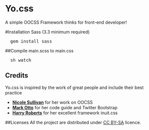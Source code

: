 Yo.css
================

A simple OOCSS Framework thinks for front-end developer!

#Installation Sass (3.3 minimum required)
<pre>
  gem install sass 
</pre>

##Compile main.scss to main.css
<pre>
  sh watch
</pre>


## Credits
Yo.css is inspired by the work of great people and include their best practice

* **[Nicole Sullivan](https://twitter.com/stubbornella)** for her work on OOCSS
* **[Mark Otto](https://twitter.com/mdo)** for her code guide and Twitter Bootstrap
* **[Harry Roberts](https://twitter.com/csswizardry)** for her excellent framework inuit.css

##Licenses
All the project are distributed under
[CC BY-SA](http://creativecommons.org/licenses/by/3.0/deed.en) licence.